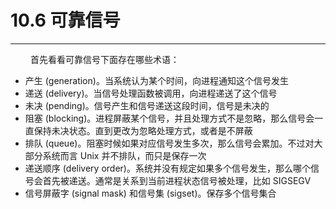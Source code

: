 # 10.6 可靠信号
***

&emsp;&emsp;
首先看看可靠信号下面存在哪些术语：

+ 产生 (generation)。当系统认为某个时间，向进程通知这个信号发生
+ 递送 (delivery)。当信号处理函数被调用，向进程递送了这个信号
+ 未决 (pending)。信号产生和信号递送这段时间，信号是未决的
+ 阻塞 (blocking)。进程屏蔽某个信号，并且处理方式不是忽略，那么信号会一直保持未决状态。直到更改为忽略处理方式，或者是不屏蔽
+ 排队 (queue)。阻塞时候如果对应信号发生多次，那么信号会累加。不过对大部分系统而言 Unix 并不排队，而只是保存一次
+ 递送顺序 (delivery order)。系统并没有规定如果多个信号发生，那么哪个信号会首先被递送。通常是关系到当前进程状态信号被处理，比如 SIGSEGV
+ 信号屏蔽字 (signal mask) 和信号集 (sigset)。保存多个信号集合